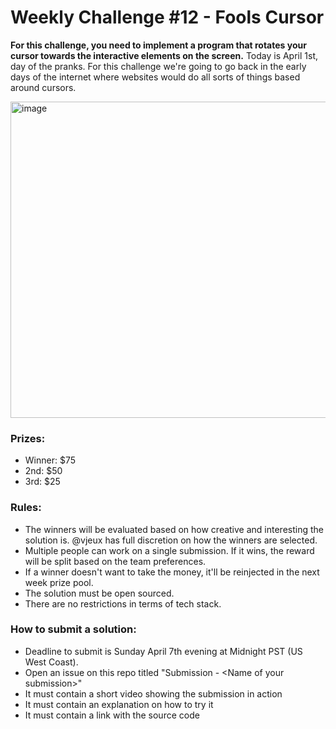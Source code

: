 # Weekly Challenge #12 - Fools Cursor

**For this challenge, you need to implement a program that rotates your cursor towards the interactive elements on the screen.** Today is April 1st, day of the pranks. For this challenge we're going to go back in the early days of the internet where websites would do all sorts of things based around cursors.

<img width="506" alt="image" src="https://github.com/Algorithm-Arena/weekly-challenge-12-fools-cursor/assets/197597/06ade268-2889-4ef6-ba01-b0086db0b891">


### Prizes:
* Winner: $75
* 2nd: $50
* 3rd: $25

### Rules:
* The winners will be evaluated based on how creative and interesting the solution is. @vjeux has full discretion on how the winners are selected.
* Multiple people can work on a single submission. If it wins, the reward will be split based on the team preferences.
* If a winner doesn't want to take the money, it'll be reinjected in the next week prize pool.
* The solution must be open sourced.
* There are no restrictions in terms of tech stack.

### How to submit a solution:
* Deadline to submit is Sunday April 7th evening at Midnight PST (US West Coast).
* Open an issue on this repo titled "Submission - &lt;Name of your submission&gt;"
* It must contain a short video showing the submission in action
* It must contain an explanation on how to try it
* It must contain a link with the source code
